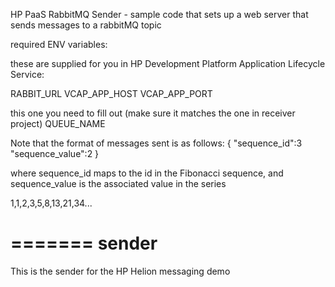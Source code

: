 

HP PaaS RabbitMQ Sender - sample code that sets up a web server that sends messages to a rabbitMQ topic

required ENV variables: 

these are supplied for you in HP Development Platform Application Lifecycle Service: 

RABBIT_URL
VCAP_APP_HOST
VCAP_APP_PORT

this one you need to fill out (make sure it matches the one in receiver project)
QUEUE_NAME


Note that the format of messages sent is as follows: 
{
    "sequence_id":3
    "sequence_value":2
}

where sequence_id maps to the id in the Fibonacci sequence, and sequence_value is the associated value in the series

1,1,2,3,5,8,13,21,34...




=======
sender
======

This is the sender for the HP Helion messaging demo

